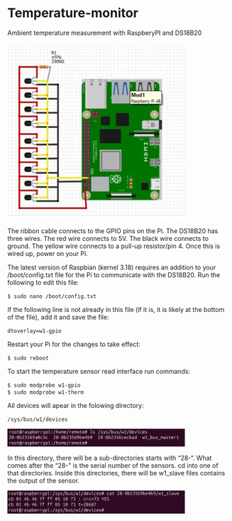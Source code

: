 # Temperature-monitor
Ambient temperature measurement with RaspberyPI and DS18B20

<img  src="images/1.png" width=400>

The ribbon cable connects to the GPIO pins on the Pi. The DS18B20 has three wires. The red wire connects to 5V. 
The black wire connects to ground. The yellow wire connects to a pull-up resistor/pin 4. Once this is wired up, power on your Pi.

The latest version of Raspbian (kernel 3.18) requires an addition to your /boot/config.txt file for the Pi
to communicate with the DS18B20. Run the following to edit this file: 

    $ sudo nano /boot/config.txt

If the following line is not already in this file (if it is, it is likely at the bottom of the file), add it and save the file:

    dtoverlay=w1-gpio

Restart your Pi for the changes to take effect:

    $ sudo reboot

To start the temperature sensor read interface run commands:

    $ sudo modprobe w1-gpio
    $ sudo modprobe w1-therm

All devices will apear in the folowing directory:

    /sys/bus/w1/devices

<img  src="images/2.png" width=400>

In this directory, there will be a sub-directories starts with “28-“. What comes after the “28-” is the serial number of the sensors. cd into one of that directories. Inside this directories, there will be w1_slave files contains the output of the sensor.

<img  src="images/3.png" width=400>

